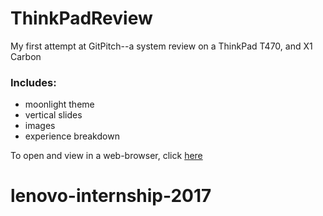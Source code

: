 # ThinkPadReview
My first attempt at GitPitch--a system review on a ThinkPad T470, and X1 Carbon

### Includes: 
* moonlight theme
* vertical slides
* images
* experience breakdown

To open and view in a web-browser, click [here](https://gitpitch.com/VickiShaw94/ThinkPadReview)
# lenovo-internship-2017
